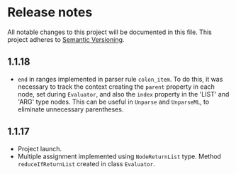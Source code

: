 # Release notes
All notable changes to this project will be documented in this file.
This project adheres to [Semantic Versioning](http://semver.org/).

## 1.1.18
- `end` in ranges implemented in parser rule `colon_item`. To do this, it was necessary to track the context creating the `parent` property in each node, set during `Evaluator`, and also the `index` property in the 'LIST' and 'ARG' type nodes. This can be useful in `Unparse` and `UnparseML`, to eliminate unnecessary parentheses.

## 1.1.17
- Project launch.
- Multiple assignment implemented using `NodeReturnList` type. Method `reduceIfReturnList` created in class `Evaluator`.
